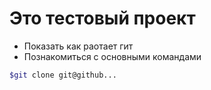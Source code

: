 # Это тестовый проект

+ Показать как раотает гит
+ Познакомиться с основными командами	

```bash
$git clone git@github...

```
